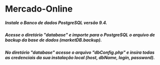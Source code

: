 # Mercado-Online

##### Instale o Banco de dados PostgreSQL versão 9.4.
##### Acesse o diretório "database" e importe para o PostgreSQL o arquivo de backup da base de dados (marketDB.backup).
##### No diretório "database" acesse o arquivo "dbConfig.php" e insira todas as credenciais da sua instalação local (host, dbName, login, password).
